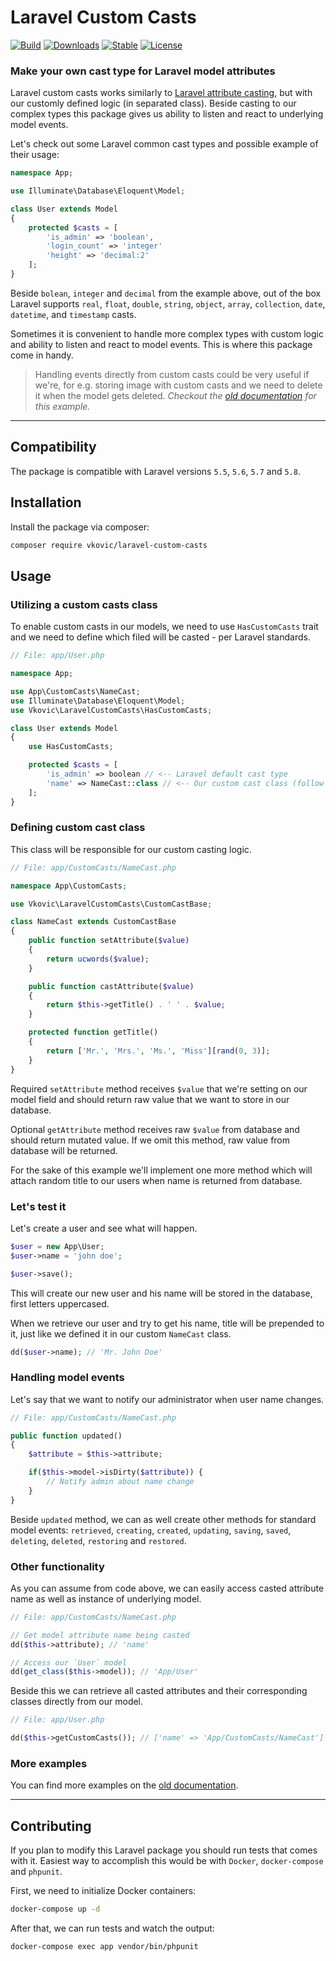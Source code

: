 # Laravel Custom Casts

[![Build](https://api.travis-ci.org/vkovic/laravel-custom-casts.svg?branch=master)](https://travis-ci.org/vkovic/laravel-custom-casts)
[![Downloads](https://poser.pugx.org/vkovic/laravel-custom-casts/downloads)](https://packagist.org/packages/vkovic/laravel-custom-casts)
[![Stable](https://poser.pugx.org/vkovic/laravel-custom-casts/v/stable)](https://packagist.org/packages/vkovic/laravel-custom-casts)
[![License](https://poser.pugx.org/vkovic/laravel-custom-casts/license)](https://packagist.org/packages/vkovic/laravel-custom-casts)

### Make your own cast type for Laravel model attributes

Laravel custom casts works similarly to [Laravel attribute casting](https://laravel.com/docs/5.8/eloquent-mutators#attribute-casting), but with our customly defined logic (in separated class). Beside casting to
our complex types this package gives us ability to listen and react to underlying model events.

Let's check out some Laravel common cast types and possible example of their usage:

```php
namespace App;

use Illuminate\Database\Eloquent\Model;

class User extends Model
{
    protected $casts = [
        'is_admin' => 'boolean',
        'login_count' => 'integer'
        'height' => 'decimal:2'
    ];
}
```

Beside `bolean`, `integer` and `decimal` from the example above, out of the box Laravel supports `real`, `float`, `double`, `string`, `object`, `array`, `collection`, `date`, `datetime`, and `timestamp` casts.

Sometimes it is convenient to handle more complex types with custom logic and ability to listen and react to model events. This is where this package come in handy.

>Handling events directly from custom casts could be very useful if we're, for e.g. storing image with custom casts and we need to delete it when the model gets deleted. *Checkout the [old documentation](https://github.com/vkovic/laravel-custom-casts/tree/v1.0.2#example-casting-user-image) for this example.*

---

## Compatibility

The package is compatible with Laravel versions `5.5`, `5.6`, `5.7` and `5.8`.

## Installation

Install the package via composer:

```bash
composer require vkovic/laravel-custom-casts
```

## Usage

### Utilizing a custom casts class

To enable custom casts in our models, we need to use `HasCustomCasts` trait and we need to define which filed will be casted - per Laravel standards.

```php
// File: app/User.php

namespace App;

use App\CustomCasts\NameCast;
use Illuminate\Database\Eloquent\Model;
use Vkovic\LaravelCustomCasts\HasCustomCasts;

class User extends Model
{
    use HasCustomCasts;

    protected $casts = [
        'is_admin' => boolean // <-- Laravel default cast type
        'name' => NameCast::class // <-- Our custom cast class (follow section below)
    ];
}
```

### Defining custom cast class

This class will be responsible for our custom casting logic.

```php
// File: app/CustomCasts/NameCast.php

namespace App\CustomCasts;

use Vkovic\LaravelCustomCasts\CustomCastBase;

class NameCast extends CustomCastBase
{
    public function setAttribute($value)
    {
        return ucwords($value);
    }

    public function castAttribute($value)
    {
        return $this->getTitle() . ' ' . $value;
    }

    protected function getTitle()
    {
        return ['Mr.', 'Mrs.', 'Ms.', 'Miss'][rand(0, 3)];
    }
}
```

Required `setAttribute` method receives `$value` that we're setting on our model field and should return raw value that we want to store in our database.

Optional `getAttribute` method receives raw `$value` from database and should return mutated value. If we omit this method, raw value from database will be returned.

For the sake of this example we'll implement one more method which will attach random title to our users
when name is returned from database.

### Let's test it

Let's create a user and see what will happen.

```php
$user = new App\User;
$user->name = 'john doe';

$user->save();
```

This will create our new user and his name will be stored in the database, first letters uppercased.

When we retrieve our user and try to get his name, title will be prepended to it, just like we defined it
in our custom `NameCast` class.

```php
dd($user->name); // 'Mr. John Doe'
```

### Handling model events

Let's say that we want to notify our administrator when user name changes.

```php
// File: app/CustomCasts/NameCast.php

public function updated()
{
    $attribute = $this->attribute;

    if($this->model->isDirty($attribute)) {
        // Notify admin about name change
    }
}
```

Beside `updated` method, we can as well create other methods for standard model events:
`retrieved`, `creating`, `created`, `updating`, `saving`, `saved`, `deleting`, `deleted`, `restoring` and `restored`.

### Other functionality

As you can assume from code above, we can easily access casted attribute name as well as instance of underlying model.

```php
// File: app/CustomCasts/NameCast.php

// Get model attribute name being casted
dd($this->attribute); // 'name'

// Access our `User` model
dd(get_class($this->model)); // 'App/User'
```

Beside this we can retrieve all casted attributes and their corresponding classes directly from our model.

```php
// File: app/User.php

dd($this->getCustomCasts()); // ['name' => 'App/CustomCasts/NameCast']
```

### More examples

You can find more examples on the [old documentation](https://github.com/vkovic/laravel-custom-casts/tree/v1.0.2#example-casting-user-image).

---

## Contributing

If you plan to modify this Laravel package you should run tests that comes with it.
Easiest way to accomplish this would be with `Docker`, `docker-compose` and `phpunit`.

First, we need to initialize Docker containers:

```bash
docker-compose up -d
```

After that, we can run tests and watch the output:

```bash
docker-compose exec app vendor/bin/phpunit
```